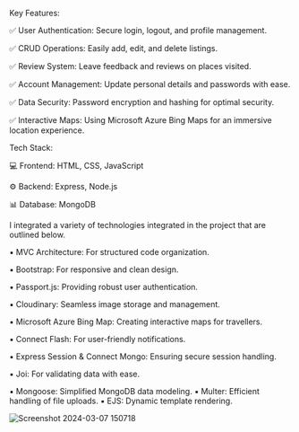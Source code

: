 Key Features: 

✅ User Authentication: Secure login, logout, and profile management. 

✅ CRUD Operations: Easily add, edit, and delete listings. 

✅ Review System: Leave feedback and reviews on places visited. 

✅ Account Management: Update personal details and passwords with ease.

✅ Data Security: Password encryption and hashing for optimal security. 

✅ Interactive Maps: Using Microsoft Azure Bing Maps for an immersive location experience.


Tech Stack:

💻 Frontend: HTML, CSS, JavaScript

⚙️ Backend: Express, Node.js

📊 Database: MongoDB

I integrated a variety of technologies integrated in the project that are outlined below.

▪ MVC Architecture: For structured code organization.

▪ Bootstrap: For responsive and clean design.

▪ Passport.js: Providing robust user authentication.

▪ Cloudinary: Seamless image storage and management.

▪ Microsoft Azure Bing Map: Creating interactive maps for travellers.

▪ Connect Flash: For user-friendly notifications.

▪ Express Session & Connect Mongo: Ensuring secure session handling.

▪ Joi: For validating data with ease.

▪ Mongoose: Simplified MongoDB data modeling.
▪ Multer: Efficient handling of file uploads.
▪ EJS: Dynamic template rendering.


![Screenshot 2024-03-07 150718](https://github.com/user-attachments/assets/01341c44-abb0-4a3e-97db-9041666968fc)

